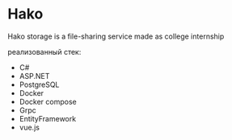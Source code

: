 # Hako
Hako storage is a file-sharing service made as college internship

реализованный стек:
- C#
- ASP.NET
- PostgreSQL
- Docker
- Docker compose
- Grpc
- EntityFramework
- vue.js
